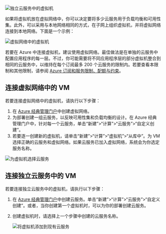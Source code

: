 ![独立云服务中的虚拟机](./media/virtual-machines-common-classic-connect-vms/CloudServiceExample.png)

如果将虚拟机放在虚拟网络中，你可以决定要将多少云服务用于负载均衡和可用性集。此外，可以采用与本地网络相同的方式，在子网上组织虚拟机，并将虚拟网络连接到本地网络。下面是一个示例：

![虚拟网络中的虚拟机](./media/virtual-machines-common-classic-connect-vms/VirtualNetworkExample.png)

若要在 Azure 中连接虚拟机，建议使用虚拟网络。最佳做法是在单独的云服务中配置应用程序的每一层。不过，你可能需要将不同应用程序层的部分虚拟机整合到相同的云服务中，以维持在每个订阅最多 200 个云服务的限制内。若要查看本限制和其他限制，请参阅 [Azure 订阅和服务限制、配额与约束](../articles/azure-subscription-service-limits.md)。

## 连接虚拟网络中的 VM

若要连接虚拟网络中的虚拟机，请执行以下步骤：

1. 在 [Azure 经典管理门户](../articles/virtual-network/virtual-networks-create-vnet-classic-portal.md)中创建虚拟网络。
2. 为部署创建一组云服务，以反映可用性集和负载均衡的设计。在 Azure 经典管理门户中，针对每一个云服务，单击“新建”>“计算”>“云服务”>“自定义创建”。
3. 若要逐一创建新的虚拟机，请单击“新建”>“计算”>“虚拟机”>“从库中”。为 VM 选择正确的云服务和虚拟网络。如果云服务已加入虚拟网络，系统会为你选定服务名称。

![为虚拟机选择云服务](./media/virtual-machines-common-classic-connect-vms/VMConfig1.png)

## <a name="connect-vms-in-a-standalone-cloud-service"></a> 连接独立云服务中的 VM

若要连接独立云服务中的虚拟机，请执行以下步骤：

1. 在 [Azure 经典管理门户](http://manage.windowsazure.cn)中创建云服务。单击“新建”>“计算”>“云服务”>“自定义创建”。或者，当你创建第一个虚拟机时，可以为你的部署创建云服务。

2. 创建虚拟机时，请选择上一个步骤中创建的云服务名称。

    ![将虚拟机添加到现有云服务](./media/virtual-machines-common-classic-connect-vms/Connect-VM-to-CS.png)
